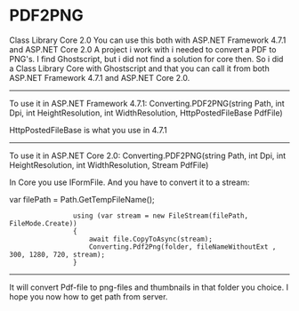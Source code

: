 # PDF2PNG

Class Library Core 2.0
You can use this both with ASP.NET Framework 4.7.1 and ASP.NET Core 2.0
A project i work with i needed to convert a PDF to PNG's.
I find Ghostscript, but i did not find a solution for core then.
So i did a Class Library Core with Ghostscript and that you can call it from both
ASP.NET Framework 4.7.1 and ASP.NET Core 2.0.

---------------------------------------------------------------------------------------------------------------
To use it in ASP.NET Framework 4.7.1:
Converting.PDF2PNG(string Path, int Dpi, int HeightResolution, int WidthResolution, HttpPostedFileBase PdfFile)

HttpPostedFileBase is what you use in 4.7.1

---------------------------------------------------------------------------------------------------------------

To use it in ASP.NET Core 2.0:
Converting.PDF2PNG(string Path, int Dpi, int HeightResolution, int WidthResolution, Stream PdfFile)

In Core you use IFormFile.
And you have to convert it to a stream:

var filePath = Path.GetTempFileName();

                    using (var stream = new FileStream(filePath, FileMode.Create))
                    {
                        await file.CopyToAsync(stream);
                        Converting.Pdf2Png(folder, fileNameWithoutExt , 300, 1280, 720, stream);                            
                    } 
                        
----------------------------------------------------------------------------------------------------------------

It will convert Pdf-file to png-files and thumbnails in that folder you choice.
I hope you now how to get path from server.
